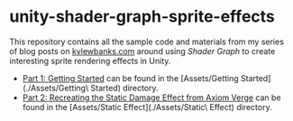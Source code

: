 # unity-shader-graph-sprite-effects

This repository contains all the sample code and materials from my series of blog posts on [kylewbanks.com](https://kylewbanks.com) around using *Shader Graph* to create interesting sprite rendering effects in Unity.

- [Part 1: Getting Started](https://kylewbanks.com/blog/sprite-shader-effects-with-unity-and-shader-graph-part-1-getting-started) can be found in the [Assets/Getting Started](./Assets/Getting\ Started) directory.
- [Part 2: Recreating the Static Damage Effect from Axiom Verge](https://kylewbanks.com/blog/sprite-shader-effects-with-unity-and-shader-graph-part-2-static-effect-from-axiom-verge) can be found in the [Assets/Static Effect](./Assets/Static\ Effect) directory.
